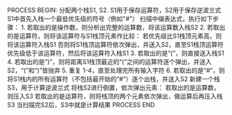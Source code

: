 PROCESS BEGIN:
	分配两个栈S1, S2.
	S1用于保存运算符，S2用于保存逆波兰式
	S1中首先入栈一个最低优先级的符号（例如"#"）
	扫描中缀表达式，执行如下步骤：
		1. 若取出的是操作数，则分析出完整的运算数，将该运算数入栈S2
		2. 若取出的是运算符，则将该运算符与S1栈顶元素作比较：
			若优先级比S1栈顶元素高，则将该运算符入栈S1
			否则将S1栈顶运算符依次弹出，并送入S2，直至S1栈顶运算符优先级低于该运算符，然后将该运算符入栈S1
		3. 若取出的是“(”，则直接送入栈S1
		4. 若取出的是“)”，则将距离S1栈顶最近的“(”之间的运算符逐个弹出，并送入S2，“(”和“)”皆抛弃
		5. 重复 1-4，直至处理完所有输入字符
		6. 若取出的是“#”，则将S1栈内的所有运算符（不包括最开始的“#”）逐个出栈，并送入S2
    新建一个栈S3，用于计算逆波兰式
	将栈S2进行倒置，依次弹出元素：
		若取出的是运算数，则压入S3
		若取出的是运算符，则将栈顶的两个元素依次弹出，做运算后再压入栈S3
	当扫描完S2后，S3中就是计算结果
PROCESS END
